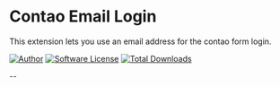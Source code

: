 Contao Email Login
==========================

This extension lets you use an email address for the contao form login.  

[![Author](http://img.shields.io/badge/author-@1upgmbh-blue.svg?style=flat-square)](https://twitter.com/1upgmbh)
[![Software License](http://img.shields.io/badge/license-MIT-brightgreen.svg?style=flat-square)](LICENSE)
[![Total Downloads](http://img.shields.io/packagist/dt/oneup/contao-email-login.svg?style=flat-square)](https://packagist.org/packages/oneup/contao-email-login)

--
